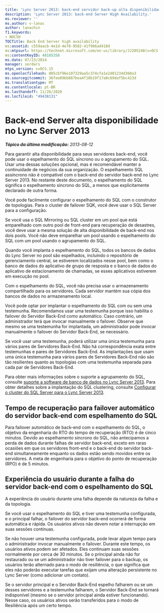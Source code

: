 ```yaml
---
title: 'Lync Server 2013: back-end servidor back-up alta disponibilidade'
description: 'Lync Server 2013: back-end Server High Availability.'
ms.reviewer: ''
ms.author: v-lanac
author: lanachin
f1.keywords:
- NOCSH
TOCTitle: Back End Server high availability
ms:assetid: c559aacb-4e1d-4e78-9582-41f966ad418d
ms:mtpsurl: https://technet.microsoft.com/en-us/library/JJ205248(v=OCS.15)
ms:contentKeyID: 48185358
ms.date: 07/23/2014
manager: serdars
mtps_version: v=OCS.15
ms.openlocfilehash: 805cbf96e107329aa5c374cfa1e2d01234d360a3
ms.sourcegitcommit: 36fee89bb887bea4f18b19f17a8c69daf5bc423d
ms.translationtype: MT
ms.contentlocale: pt-BR
ms.lasthandoff: 11/26/2020
ms.locfileid: "49438131"
---
```

# <a name="back-end-server-high-availability-in-lync-server-2013"></a>Back-end Server alta disponibilidade no Lync Server 2013

<div data-xmlns="http://www.w3.org/1999/xhtml">

<div class="topic" data-xmlns="http://www.w3.org/1999/xhtml" data-msxsl="urn:schemas-microsoft-com:xslt" data-cs="https://msdn.microsoft.com/">

<div data-asp="https://msdn2.microsoft.com/asp">



</div>

<div id="mainSection">

<div id="mainBody">

<span> </span>

_**Tópico da última modificação:** 2013-08-12_

Para garantir alta disponibilidade para seus servidores back-end, você pode usar o espelhamento do SQL síncrono ou o agrupamento do SQL. Usar uma dessas soluções opcional, mas é recomendável manter a continuidade de negócios da sua organização. O espelhamento SQL assíncrono não é compatível com o back-end do servidor back-end no Lync Server 2013. No restante deste documento, o espelhamento do SQL significa o espelhamento síncrono do SQL, a menos que explicitamente declarado de outra forma.

Você pode facilmente configurar o espelhamento do SQL com o construtor de topologias. Para o cluster de failover SQK, você deve usar o SQL Server para a configuração.

Se você usa o SQL Mirroring ou SQL cluster em um pool que está emparelhado com outro pool de front-end para recuperação de desastres, você deve usar a mesma solução de alta disponibilidade de back-end nos dois pools. Você não deve emparelhar um pool usando o espelhamento do SQL com um pool usando o agrupamento do SQL.

Quando você implanta o espelhamento do SQL, todos os bancos de dados do Lync Server no pool são espelhados, incluindo o repositório de gerenciamento central, se estiverem localizados nesse pool, bem como o banco de dados do aplicativo de grupo de resposta e o banco de dados do aplicativo de estacionamento de chamadas, se esses aplicativos estiverem em execução no pool.

Com o espelhamento do SQL, você não precisa usar o armazenamento compartilhado para os servidores. Cada servidor mantém sua cópia dos bancos de dados no armazenamento local.

Você pode optar por implantar o espelhamento do SQL com ou sem uma testemunha. Recomendamos usar uma testemunha porque isso habilita o failover do Servidor Back-End como automático. Caso contrário, um administrador terá que invocar manualmente o failover. Observe que mesmo se uma testemunha for implantada, um administrador pode invocar manualmente o failover do Servidor Back-End, se necessário.

Se você usar uma testemunha, poderá utilizar uma única testemunha para vários pares de Servidores Back-End. Não há correspondência exata entre testemunhas e pares de Servidores Back-End. As implantações que usam uma única testemunha para vários pares de Servidores Back-End não são tão resilientes quanto as topologias com uma testemunha separada para cada par de Servidores Back-End.

Para obter mais informações sobre o suporte a agrupamento do SQL, consulte [suporte a software de banco de dados no Lync Server 2013](lync-server-2013-database-software-support.md). Para obter detalhes sobre a implantação do SQL clustering, consulte [Configurar o cluster do SQL Server para o Lync Server 2013](lync-server-2013-configure-sql-server-clustering.md).

<div>

## <a name="recovery-time-for-automatic-back-end-server-failover-with-sql-mirroring"></a>Tempo de recuperação para failover automático do servidor back-end com espelhamento do SQL

Para failover automático de back-end com o espelhamento do SQL, o objetivo da engenharia do RTO do tempo de recuperação (RTO) é de cinco minutos. Devido ao espelhamento síncrono do SQL, não antecipamos a perda de dados durante falhas de servidor back-end, exceto em raras ocasiões em que os servidores front-end e o back-end do servidor back-end simultaneamente enquanto os dados estão sendo movidos entre os servidores. A meta de engenharia para o objetivo do ponto de recuperação (RPO) é de 5 minutos.

</div>

<div>

## <a name="user-experience-during-back-end-server-failure-with-sql-mirroring"></a>Experiência do usuário durante a falha do servidor back-end com o espelhamento do SQL

A experiência do usuário durante uma falha depende da natureza da falha e da topologia.

Se você usar o espelhamento do SQL e tiver uma testemunha configurada, e o principal falhar, o failover do servidor back-end ocorrerá de forma automática e rápida. Os usuários ativos não devem notar a interrupção em suas sessões contínuas.

Se não houver uma testemunha configurada, pode levar algum tempo para o administrador invocar manualmente o failover. Durante este tempo, os usuários ativos podem ser afetados. Eles continuam suas sessões normalmente por cerca de 30 minutos. Se o principal ainda não for restaurado ou se um administrador não tiver failover para o backup, os usuários terão alternado para o modo de resiliência, o que significa que eles não poderão executar tarefas que exijam uma alteração persistente no Lync Server (como adicionar um contato).

Se o servidor principal e o Servidor Back-End espelho falharem ou se um desses servidores e a testemunha falharem, o Servidor Back-End se tornará indisponível (mesmo se o servidor principal ainda estiver funcionando). Nesse caso, os usuários ativos serão transferidos para o modo de Resiliência após um certo tempo.

</div>

</div>

<span> </span>

</div>

</div>

</div>

